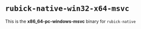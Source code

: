 # `rubick-native-win32-x64-msvc`

This is the **x86_64-pc-windows-msvc** binary for `rubick-native`

